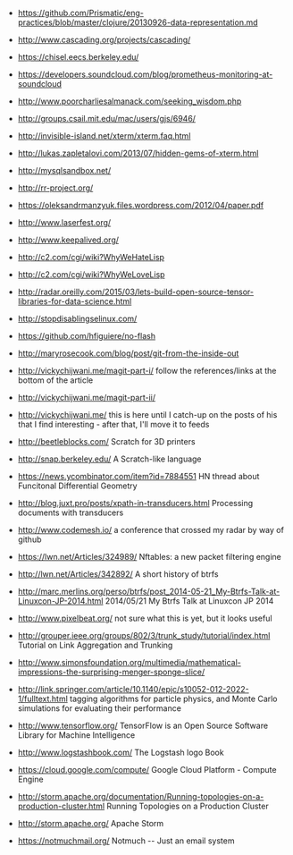  - https://github.com/Prismatic/eng-practices/blob/master/clojure/20130926-data-representation.md
 - http://www.cascading.org/projects/cascading/
 - https://chisel.eecs.berkeley.edu/
 - https://developers.soundcloud.com/blog/prometheus-monitoring-at-soundcloud
 - http://www.poorcharliesalmanack.com/seeking_wisdom.php
 - http://groups.csail.mit.edu/mac/users/gjs/6946/
 - http://invisible-island.net/xterm/xterm.faq.html
 - http://lukas.zapletalovi.com/2013/07/hidden-gems-of-xterm.html
 - http://mysqlsandbox.net/
 - http://rr-project.org/
 - https://oleksandrmanzyuk.files.wordpress.com/2012/04/paper.pdf
 - http://www.laserfest.org/
 - http://www.keepalived.org/
 - http://c2.com/cgi/wiki?WhyWeHateLisp
 - http://c2.com/cgi/wiki?WhyWeLoveLisp
 - http://radar.oreilly.com/2015/03/lets-build-open-source-tensor-libraries-for-data-science.html
 - http://stopdisablingselinux.com/
 - https://github.com/hfiguiere/no-flash
 - http://maryrosecook.com/blog/post/git-from-the-inside-out


 - http://vickychijwani.me/magit-part-i/
   follow the references/links at the bottom of the article

 - http://vickychijwani.me/magit-part-ii/

 - http://vickychijwani.me/
   this is here until I catch-up on the posts of his that I find
   interesting - after that, I'll move it to feeds

 - http://beetleblocks.com/
   Scratch for 3D printers

 - http://snap.berkeley.edu/
   A Scratch-like language

 - https://news.ycombinator.com/item?id=7884551
   HN thread about Funcitonal Differential Geometry

 - http://blog.juxt.pro/posts/xpath-in-transducers.html
   Processing documents with transducers

 - http://www.codemesh.io/
   a conference that crossed my radar by way of github

 - https://lwn.net/Articles/324989/
   Nftables: a new packet filtering engine

 - http://lwn.net/Articles/342892/
   A short history of btrfs

 - http://marc.merlins.org/perso/btrfs/post_2014-05-21_My-Btrfs-Talk-at-Linuxcon-JP-2014.html
   2014/05/21 My Btrfs Talk at Linuxcon JP 2014

 - http://www.pixelbeat.org/
   not sure what this is yet, but it looks useful

 - http://grouper.ieee.org/groups/802/3/trunk_study/tutorial/index.html
   Tutorial on Link Aggregation and Trunking

 - http://www.simonsfoundation.org/multimedia/mathematical-impressions-the-surprising-menger-sponge-slice/

 - http://link.springer.com/article/10.1140/epjc/s10052-012-2022-1/fulltext.html
   tagging algorithms for particle physics, and Monte Carlo simulations for evaluating their performance

 - http://www.tensorflow.org/
   TensorFlow is an Open Source Software Library for Machine Intelligence

 - http://www.logstashbook.com/
   The Logstash logo Book

 - https://cloud.google.com/compute/
   Google Cloud Platform - Compute Engine

 - http://storm.apache.org/documentation/Running-topologies-on-a-production-cluster.html
   Running Topologies on a Production Cluster

 - http://storm.apache.org/
   Apache Storm

 - https://notmuchmail.org/
   Notmuch -- Just an email system
